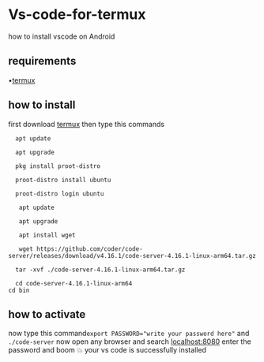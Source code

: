 # Vs-code-for-termux
how to install vscode on Android
## requirements
•[termux][1]
## how to install
first download [termux][1] 
then type this commands
```
  apt update
```
```
  apt upgrade 
```
```
  pkg install proot-distro
```
```
  proot-distro install ubuntu
```
```
  proot-distro login ubuntu
```
```
   apt update
```
```
   apt upgrade
```
```
   apt install wget
```
```
   wget https://github.com/coder/code-server/releases/download/v4.16.1/code-server-4.16.1-linux-arm64.tar.gz
```
```
  tar -xvf ./code-server-4.16.1-linux-arm64.tar.gz
```
```
  cd code-server-4.16.1-linux-arm64
cd bin
```
## how to activate
now type this command``` export PASSWORD="write your password here" ``` and ``` ./code-server```
now open any browser and search [localhost:8080][2]
enter the password
and boom 💥 your vs code is successfully installed 



[1]:https://www.google.com/url?sa=t&source=web&rct=j&opi=89978449&url=https://f-droid.org/en/packages/com.termux/&ved=2ahUKEwiwyrX23MCDAxW2yqACHX2XD4YQFnoECBAQAQ&usg=AOvVaw1bf8L0u2w5XLk0EKlMVFHy
[2]:localhost:8080

